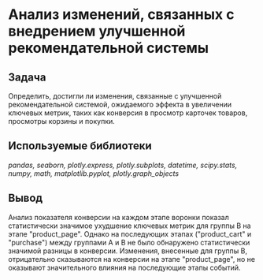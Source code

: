# Анализ изменений, связанных с внедрением улучшенной рекомендательной системы

## Задача
Oпределить, достигли ли изменения, связанные с улучшенной рекомендательной системой, ожидаемого эффекта в увеличении ключевых метрик, таких как конверсия в просмотр карточек товаров, просмотры корзины и покупки.

## Используемые библиотеки
_pandas, seaborn, plotly.express, plotly.subplots, datetime, scipy.stats, numpy, math, matplotlib.pyplot, plotly.graph_objects_

## Вывод
Анализ показателя конверсии на каждом этапе воронки показал статистически значимое ухудшение ключевых метрик для группы В на этапе "product_page". Однако на последующих этапах ("product_cart" и "purchase") между группами A и B не было обнаружено статистически значимой разницы в конверсии. Изменения, внесенные для группы B, отрицательно сказываются на конверсии на этапе "product_page", но не оказывают значительного влияния на последующие этапы событий.
